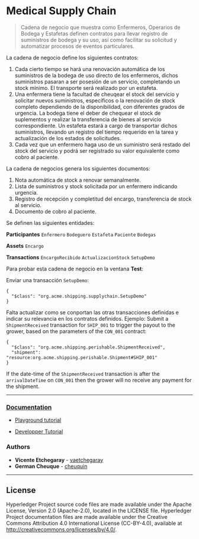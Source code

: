 # Medical Supply Chain

> Cadena de negocio que muestra como Enfermeros, Operarios de Bodega y Estafetas definen contratos para llevar registro de suministros de bodega y su uso, así como facilitar su solicitud y automatizar procesos de eventos particulares.

La cadena de negocio define los siguientes contratos:

1. Cada cierto tiempo se hará una renovación automática de los suministros de la bodega de uso directo de los enfermeros, dichos suministros pasaran a ser posesión de un servicio, completando un stock mínimo. El transporte será realizado por un estafeta.
2. Una enfermera tiene la facultad de cheuqear el stock del servicio y solicitar nuevos suministros, específicos o la renovación de stock completo dependiendo de la disponibilidad, con diferentes grados de urgencia. La bodega tiene el deber de chequear el stock de suplementos y realizar la transferencia de bienes al servicio correspondiente. Un estafeta estará a cargo de transportar dichos suministros, llevando un registro del tiempo requerido en la tarea y actualización de los estados de solicitudes.
3. Cada vez que un enfermero haga uso de un suministro será restado del stock del servicio y podrá ser registrado su valor equivalente como cobro al paciente.

La cadena de negocios genera los siguientes documentos:
1. Nota automática de stock a renovar semanalmente.
2. Lista de suministros y stock solicitada por un enfermero indicando urgencia.
3. Registro de recepción y completitud del encargo, transferencia de stock al servicio.
4. Documento de cobro al paciente.

Se definen las siguientes entidades:

**Participantes**
`Enfermero` `Bodeguero` `Estafeta` `Paciente` `Bodegas`

**Assets**
`Encargo`

**Transactions**
`EncargoRecibido` `ActualizacionStock` `SetupDemo`

Para probar esta cadena de negocio en la ventana **Test**:

Enviar una transacción `SetupDemo`:

```
{
  "$class": "org.acme.shipping.supplychain.SetupDemo"
}
```

Falta actualizar como se conportan las otras transacciones definidas e indicar su relevancia en los contratos definidos. Ejemplo: Submit a `ShipmentReceived` transaction for `SHIP_001` to trigger the payout to the grower, based on the parameters of the `CON_001` contract:

```
{
  "$class": "org.acme.shipping.perishable.ShipmentReceived",
  "shipment": "resource:org.acme.shipping.perishable.Shipment#SHIP_001"
}
```

If the date-time of the `ShipmentReceived` transaction is after the `arrivalDateTime` on `CON_001` then the grower will no receive any payment for the shipment.

---

### [Documentation](https://github.com/vaetchegaray/medical-iot-tracking/tree/master/documentacion)

- [Playground tutorial](https://hyperledger.github.io/composer/latest/tutorials/playground-tutorial)

- [Developper Tutorial](https://hyperledger.github.io/composer/latest/tutorials/developer-tutorial)


### Authors

* **Vicente Etchegaray** - [vaetchegaray](https://github.com/vaetchegaray)
* **German Cheuque** - [cheuquin](https://github.com/cheuquin)

---

## License <a name="license"></a>
Hyperledger Project source code files are made available under the Apache License, Version 2.0 (Apache-2.0), located in the LICENSE file. Hyperledger Project documentation files are made available under the Creative Commons Attribution 4.0 International License (CC-BY-4.0), available at http://creativecommons.org/licenses/by/4.0/.
